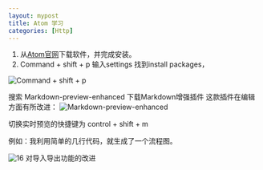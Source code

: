 ```yaml
---
layout: mypost
title: Atom 学习
categories: [Http]
---
```

1. 从[Atom官网](https://atom.io/)下载软件，并完成安装。
2. Command + shift + p 输入settings 找到install packages，

![Command + shift + p](search-settings.jpg)

搜索 Markdown-preview-enhanced 下载Markdown增强插件
这款插件在编辑方面有所改进：
![Markdown-preview-enhanced](m-03.jpeg)

切换实时预览的快捷键为 control + shift + m 

例如：我利用简单的几行代码，就生成了一个流程图。

![16](m-01.jpg)
对导入导出功能的改进
